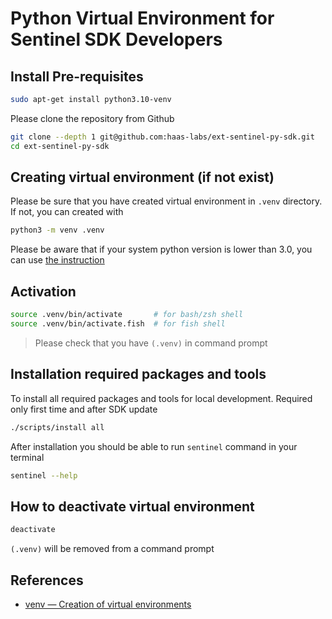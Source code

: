 # Python Virtual Environment for Sentinel SDK Developers

## Install Pre-requisites

```sh
sudo apt-get install python3.10-venv
```

Please clone the repository from Github
```sh
git clone --depth 1 git@github.com:haas-labs/ext-sentinel-py-sdk.git
cd ext-sentinel-py-sdk
```

## Creating virtual environment (if not exist)

Please be sure that you have created virtual environment in `.venv` directory. If not, you can created with

```sh
python3 -m venv .venv
```
Please be aware that if your system python version is lower than 3.0, you can use [the instruction](Virtenv-for-prev-python-versions.md)


## Activation

```sh
source .venv/bin/activate       # for bash/zsh shell
source .venv/bin/activate.fish  # for fish shell
```
> Please check that you have `(.venv)` in command prompt

## Installation required packages and tools

To install all required packages and tools for local development. Required only first time and after SDK update
```sh
./scripts/install all
```

After installation you should be able to run `sentinel` command in your terminal

```sh
sentinel --help
```

## How to deactivate virtual environment

```sh
deactivate
```
`(.venv)` will be removed from a command prompt

## References

- [venv — Creation of virtual environments](https://docs.python.org/3.11/library/venv.html)
